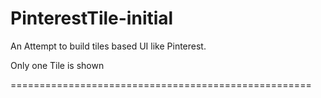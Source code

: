 # PinterestTile-initial

An Attempt to build tiles based UI like Pinterest.

Only one Tile is shown

====================================================
